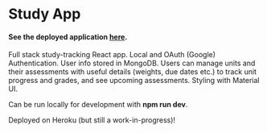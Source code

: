 # Study App
#### See the deployed application [here](https://pure-shore-38641.herokuapp.com/).

Full stack study-tracking React app. Local and OAuth (Google) Authentication. User info stored in MongoDB. Users can manage units and their assessments with useful details (weights, due dates etc.) to track unit progress and grades, and see upcoming assessments. Styling with Material UI.

Can be run locally for development with **npm run dev**. 

Deployed on Heroku (but still a work-in-progress)! 
